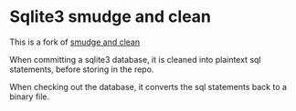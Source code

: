 # Sqlite3 smudge and clean

This is a fork of [smudge and clean](https://github.com/gilesbowkett/git-smudge-and-clean)

When committing a sqlite3 database, it is cleaned into plaintext sql statements, before storing in the repo.

When checking out the database, it converts the sql statements back to a binary file.
